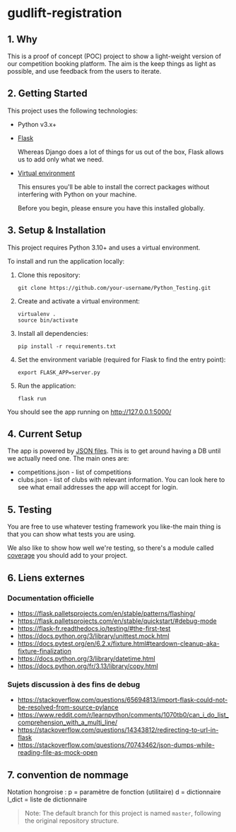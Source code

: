 # gudlift-registration

## 1. Why
This is a proof of concept (POC) project to show a light-weight version of our competition booking platform. The aim is the keep things as light as possible, and use feedback from the users to iterate.


## 2. Getting Started

This project uses the following technologies:

* Python v3.x+

* [Flask](https://flask.palletsprojects.com/en/1.1.x/)

    Whereas Django does a lot of things for us out of the box, Flask allows us to add only what we need. 
    

* [Virtual environment](https://virtualenv.pypa.io/en/stable/installation.html)

    This ensures you'll be able to install the correct packages without interfering with Python on your machine.

    Before you begin, please ensure you have this installed globally. 


## 3. Setup & Installation

This project requires Python 3.10+ and uses a virtual environment.

To install and run the application locally:

1. Clone this repository:
   ```
   git clone https://github.com/your-username/Python_Testing.git
   ```

2. Create and activate a virtual environment:
    ```
    virtualenv .
    source bin/activate
    ```

3. Install all dependencies:
    ```
    pip install -r requirements.txt
    ```

4. Set the environment variable (required for Flask to find the entry point):
    ```
    export FLASK_APP=server.py
    ```

5. Run the application:
    ```
    flask run
    ```

You should see the app running on http://127.0.0.1:5000/

## 4. Current Setup

The app is powered by [JSON files](https://www.tutorialspoint.com/json/json_quick_guide.htm). This is to get around having a DB until we actually need one. The main ones are:
    
* competitions.json - list of competitions
* clubs.json - list of clubs with relevant information. You can look here to see what email addresses the app will accept for login.

## 5. Testing

You are free to use whatever testing framework you like-the main thing is that you can show what tests you are using.

We also like to show how well we're testing, so there's a module called 
[coverage](https://coverage.readthedocs.io/en/coverage-5.1/) you should add to your project.


## 6. Liens externes

### Documentation officielle
- https://flask.palletsprojects.com/en/stable/patterns/flashing/
- https://flask.palletsprojects.com/en/stable/quickstart/#debug-mode
- https://flask-fr.readthedocs.io/testing/#the-first-test
- https://docs.python.org/3/library/unittest.mock.html
- https://docs.pytest.org/en/6.2.x/fixture.html#teardown-cleanup-aka-fixture-finalization
- https://docs.python.org/3/library/datetime.html
- https://docs.python.org/fr/3.13/library/copy.html




### Sujets discussion à des fins de debug
- https://stackoverflow.com/questions/65694813/import-flask-could-not-be-resolved-from-source-pylance
- https://www.reddit.com/r/learnpython/comments/1070tb0/can_i_do_list_comprehension_with_a_multi_line/
- https://stackoverflow.com/questions/14343812/redirecting-to-url-in-flask
- https://stackoverflow.com/questions/70743462/json-dumps-while-reading-file-as-mock-open

## 7. convention de nommage

Notation hongroise : 
p = paramètre de fonction (utilitaire)
d = dictionnaire
l_dict = liste de dictionnaire


>  Note: The default branch for this project is named `master`, following the original repository structure.


